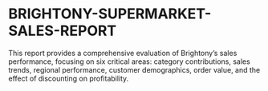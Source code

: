 # BRIGHTONY-SUPERMARKET-SALES-REPORT
This report provides a comprehensive evaluation of Brightony’s sales performance, focusing on six critical areas: category contributions, sales trends, regional performance, customer demographics, order value, and the effect of discounting on profitability. 
